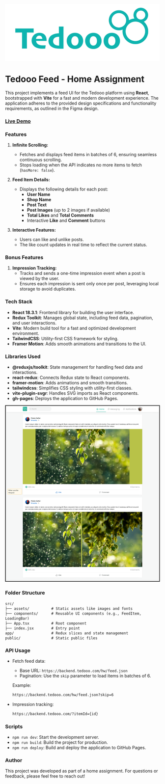 ![](public/tedoo_logo.png)

# Tedooo Feed - Home Assignment

This project implements a feed UI for the Tedooo platform using **React**, bootstrapped with **Vite** for a fast and
modern development experience. The application adheres to the provided design specifications and functionality
requirements, as outlined in the Figma design.

### [Live Demo](https://lidorc145.github.io/tedooo-home-assignment/)

### Features

1. **Infinite Scrolling:**

    - Fetches and displays feed items in batches of 6, ensuring seamless continuous scrolling.
    - Stops loading when the API indicates no more items to fetch (`hasMore: false`).

2. **Feed Item Details:**

    - Displays the following details for each post:
        - **User Name**
        - **Shop Name**
        - **Post Text**
        - **Post Images** (up to 2 images if available)
        - **Total Likes** and **Total Comments**
        - Interactive **Like** and **Comment** buttons

3. **Interactive Features:**

    - Users can like and unlike posts.
    - The like count updates in real time to reflect the current status.

### Bonus Features

1. **Impression Tracking:**
    - Tracks and sends a one-time impression event when a post is viewed by the user.
    - Ensures each impression is sent only once per post, leveraging local storage to avoid duplicates.

### Tech Stack

- **React 18.3.1**: Frontend library for building the user interface.
- **Redux Toolkit**: Manages global state, including feed data, pagination, and user interactions.
- **Vite**: Modern build tool for a fast and optimized development environment.
- **TailwindCSS**: Utility-first CSS framework for styling.
- **Framer Motion**: Adds smooth animations and transitions to the UI.

### Libraries Used

- **@reduxjs/toolkit**: State management for handling feed data and interactions.
- **react-redux**: Connects Redux state to React components.
- **framer-motion**: Adds animations and smooth transitions.
- **tailwindcss**: Simplifies CSS styling with utility-first classes.
- **vite-plugin-svgr**: Handles SVG imports as React components.
- **gh-pages**: Deploys the application to GitHub Pages.

![](public/figma_screenshot.png)

### Folder Structure

```
src/
├── assets/          # Static assets like images and fonts
├── components/      # Reusable UI components (e.g., FeedItem, LoadingBar)
├── App.tsx          # Root component
├── index.jsx        # Entry point
app/                 # Redux slices and state management
public/              # Static public files
```

### API Usage

- Fetch feed data:

    - Base URL: `https://backend.tedooo.com/hw/feed.json`
    - Pagination: Use the `skip` parameter to load items in batches of 6.

  Example:

  ```bash
  https://backend.tedooo.com/hw/feed.json?skip=6
  ```

- Impression tracking:

  ```bash
  https://backend.tedooo.com/?itemId={id}
  ```

### Scripts

- `npm run dev`: Start the development server.
- `npm run build`: Build the project for production.
- `npm run deploy`: Build and deploy the application to GitHub Pages.

### Author

This project was developed as part of a home assignment. For questions or feedback, please feel free to reach out!

